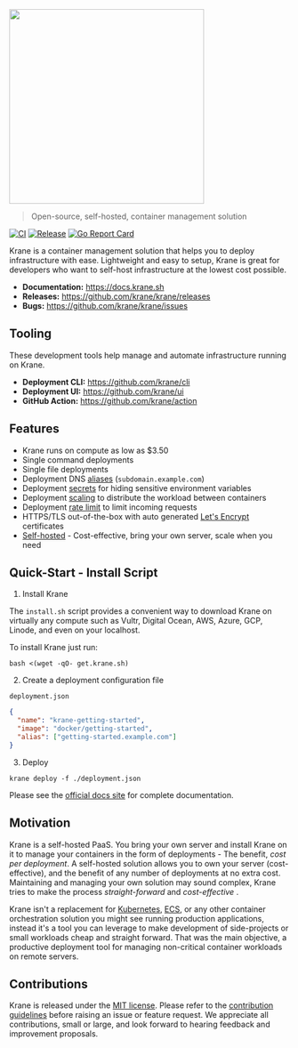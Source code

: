 <img src="docs/assets/krane-wordmark.png" width="350">

> Open-source, self-hosted, container management solution

[![CI](https://github.com/krane/krane/workflows/CI/badge.svg?branch=main)](https://github.com/krane/krane/actions)
[![Release](https://img.shields.io/github/v/release/krane/krane)](https://github.com/krane/krane/releases)
[![Go Report Card](https://goreportcard.com/badge/github.com/krane/krane)](https://goreportcard.com/report/github.com/krane/krane)

Krane is a container management solution that helps you to deploy infrastructure with ease. Lightweight and easy to setup, Krane is great for developers who want to self-host infrastructure at the lowest cost possible.

- **Documentation:** https://docs.krane.sh
- **Releases:** https://github.com/krane/krane/releases
- **Bugs:** https://github.com/krane/krane/issues

## Tooling

These development tools help manage and automate infrastructure running on Krane.

- **Deployment CLI:** https://github.com/krane/cli
- **Deployment UI:** https://github.com/krane/ui
- **GitHub Action:** https://github.com/krane/action

## Features

- Krane runs on compute as low as $3.50
- Single command deployments
- Single file deployments
- Deployment DNS [aliases](https://docs.krane.sh/#/docs/deployment?id=alias) (`subdomain.example.com`)
- Deployment [secrets](https://docs.krane.sh/#/docs/deployment?id=secrets) for hiding sensitive environment variables
- Deployment [scaling](https://docs.krane.sh/#/docs/deployment?id=scale) to distribute the workload between containers
- Deployment [rate limit](https://docs.krane.sh/#/docs/deployment?id=rate_limit) to limit incoming requests
- HTTPS/TLS out-of-the-box with auto generated [Let's Encrypt](https://letsencrypt.org/) certificates
- [Self-hosted](#motivation) - Cost-effective, bring your own server, scale when you need

## Quick-Start - Install Script

1. Install Krane

The `install.sh` script provides a convenient way to download Krane on virtually any compute such as Vultr, Digital Ocean, AWS, Azure, GCP, Linode, and even on your localhost.

To install Krane just run:

```
bash <(wget -qO- get.krane.sh)
```

2. Create a deployment configuration file

`deployment.json`

```json
{
  "name": "krane-getting-started",
  "image": "docker/getting-started",
  "alias": ["getting-started.example.com"]
}
```

3. Deploy

```
krane deploy -f ./deployment.json
```

Please see the [official docs site](https://docs.krane.sh) for complete documentation.

<a name="motivation"></a>

## Motivation

Krane is a self-hosted PaaS. You bring your own server and install Krane on it to manage your containers in the form of deployments - The benefit, <i>cost per deployment</i>. A self-hosted solution allows you to own your server (cost-effective), and the benefit of any number of deployments at no extra cost. Maintaining and managing your own solution may sound complex, Krane tries to make the process <i>straight-forward</i> and <i>cost-effective</i> .

Krane isn't a replacement for [Kubernetes](https://kubernetes.io), [ECS](https://aws.amazon.com/ecs/), or any other container orchestration solution you might see running production applications, instead it's a tool you can leverage to make development of side-projects or small workloads cheap and straight forward. That was the main objective, a productive deployment tool for managing non-critical container workloads on remote servers.

## Contributions

Krane is released under the [MIT license](https://github.com/krane/krane/blob/refactor-readme/LICENSE). Please refer to the [contribution guidelines](https://github.com/krane/krane/blob/refactor-readme/CONTRIBUTING.md) before raising an issue or feature request. We appreciate all contributions, small or large, and look forward to hearing feedback and improvement proposals.

